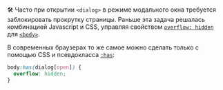 🛠 Часто при открытии `<dialog>` в режиме модального окна требуется заблокировать прокрутку страницы. Раньше эта задача решалась комбинацией Javascript и CSS, управляя свойством [`overflow: hidden`](/css/overflow/) для [`<body>`](/html/body/).

В современных браузерах то же самое можно сделать только с помощью CSS и псевдокласса [`:has`](/css/has/):

```css
body:has(dialog[open]) {
  overflow: hidden;
}
```
